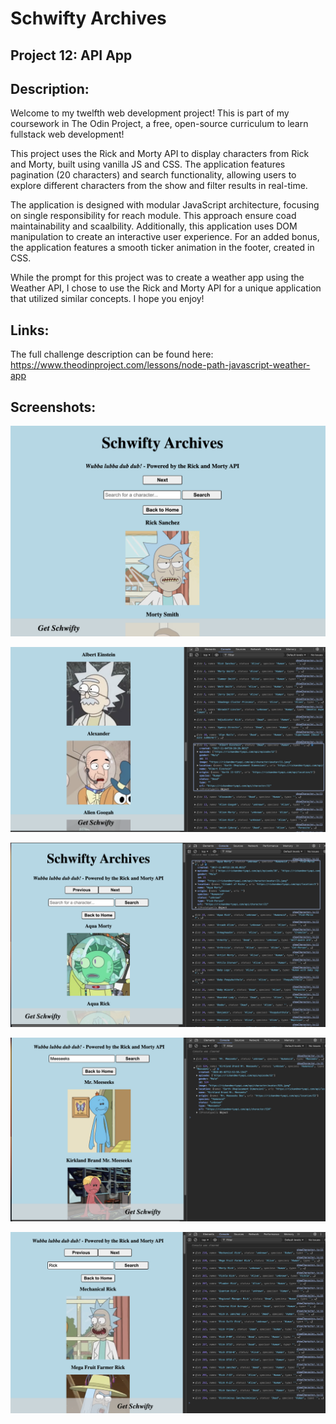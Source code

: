 # Schwifty Archives
## Project 12: API App 

## Description: 
Welcome to my twelfth web development project! This is part of my coursework in The Odin Project, a free, open-source curriculum to learn fullstack web development! 

This project uses the Rick and Morty API to display characters from Rick and Morty, built using vanilla JS and CSS. The application features pagination (20 characters) and search functionality, allowing users to explore different characters from the show and filter results in real-time. 

The application is designed with modular JavaScript architecture, focusing on single responsibility for reach module. This approach ensure coad maintainability and scaalbility. Additionally, this application uses DOM manipulation to create an interactive user experience. For an added bonus, the application features a smooth ticker animation in the footer, created in CSS. 

While the prompt for this project was to create a weather app using the Weather API, I chose to use the Rick and Morty API for a unique application that utilized similar concepts. I hope you enjoy! 

## Links:
The full challenge description can be found here: https://www.theodinproject.com/lessons/node-path-javascript-weather-app

## Screenshots: 
![Home](screenshots/Home.png)

![Console-JSON](screenshots/Console-JSON.png)

![Pagination](screenshots/Pagination.png)

![Search](screenshots/Search.png)

![Search-Paginate](screenshots/Search-Paginate.png)
